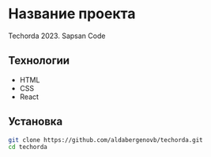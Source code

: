 # Название проекта

Techorda 2023. Sapsan Code

## Технологии

- HTML
- CSS
- React

## Установка

```bash
git clone https://github.com/aldabergenovb/techorda.git
cd techorda
```
